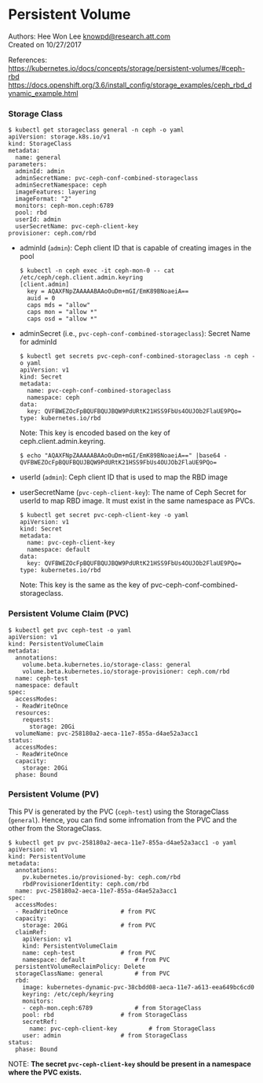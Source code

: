 # Persistent Volume  
Authors: Hee Won Lee <knowpd@research.att.com>  
Created on 10/27/2017  

References:  
<https://kubernetes.io/docs/concepts/storage/persistent-volumes/#ceph-rbd>  
<https://docs.openshift.org/3.6/install_config/storage_examples/ceph_rbd_dynamic_example.html>

### Storage Class
```
$ kubectl get storageclass general -n ceph -o yaml
apiVersion: storage.k8s.io/v1
kind: StorageClass
metadata:
  name: general
parameters:
  adminId: admin
  adminSecretName: pvc-ceph-conf-combined-storageclass
  adminSecretNamespace: ceph
  imageFeatures: layering
  imageFormat: "2"
  monitors: ceph-mon.ceph:6789
  pool: rbd
  userId: admin
  userSecretName: pvc-ceph-client-key
provisioner: ceph.com/rbd
```

- adminId (`admin`): Ceph client ID that is capable of creating images in the pool 
   ```
   $ kubectl -n ceph exec -it ceph-mon-0 -- cat /etc/ceph/ceph.client.admin.keyring
   [client.admin]
     key = AQAXFNpZAAAAABAAoOuDm+mGI/EmK89BNoaeiA==
     auid = 0
     caps mds = "allow"
     caps mon = "allow *"
     caps osd = "allow *"
   ```

- adminSecret (i.e., `pvc-ceph-conf-combined-storageclass`): Secret Name for adminId 
   ```
   $ kubectl get secrets pvc-ceph-conf-combined-storageclass -n ceph -o yaml
   apiVersion: v1
   kind: Secret
   metadata:
     name: pvc-ceph-conf-combined-storageclass
     namespace: ceph
   data:
     key: QVFBWEZOcFpBQUFBQUJBQW9PdURtK21HSS9FbUs4OUJOb2FlaUE9PQo=
   type: kubernetes.io/rbd
   ```
   Note: This key is encoded based on the key of ceph.client.admin.keyring.
   ```
   $ echo "AQAXFNpZAAAAABAAoOuDm+mGI/EmK89BNoaeiA==" |base64 -
   QVFBWEZOcFpBQUFBQUJBQW9PdURtK21HSS9FbUs4OUJOb2FlaUE9PQo=
   ```

- userId (`admin`): Ceph client ID that is used to map the RBD image 

- userSecretName (`pvc-ceph-client-key`): The name of Ceph Secret for userId to map RBD image. It must exist in the same namespace as PVCs. 
   ```
   $ kubectl get secret pvc-ceph-client-key -o yaml
   apiVersion: v1
   kind: Secret
   metadata:
     name: pvc-ceph-client-key
     namespace: default
   data:
     key: QVFBWEZOcFpBQUFBQUJBQW9PdURtK21HSS9FbUs4OUJOb2FlaUE9PQo=
   type: kubernetes.io/rbd
   ```
   Note: This key is the same as the key of pvc-ceph-conf-combined-storageclass.


### Persistent Volume Claim (PVC)

```
$ kubectl get pvc ceph-test -o yaml
apiVersion: v1
kind: PersistentVolumeClaim
metadata:
  annotations:
    volume.beta.kubernetes.io/storage-class: general
    volume.beta.kubernetes.io/storage-provisioner: ceph.com/rbd
  name: ceph-test
  namespace: default
spec:
  accessModes:
  - ReadWriteOnce
  resources:
    requests:
      storage: 20Gi
  volumeName: pvc-258180a2-aeca-11e7-855a-d4ae52a3acc1
status:
  accessModes:
  - ReadWriteOnce
  capacity:
    storage: 20Gi
  phase: Bound
```

### Persistent Volume (PV)   
This PV is generated by the PVC (`ceph-test`) using the StorageClass (`general`). Hence, you can find some infromation from the PVC and the other from the StorageClass.
```
$ kubectl get pv pvc-258180a2-aeca-11e7-855a-d4ae52a3acc1 -o yaml
apiVersion: v1
kind: PersistentVolume
metadata:
  annotations:
    pv.kubernetes.io/provisioned-by: ceph.com/rbd
    rbdProvisionerIdentity: ceph.com/rbd
  name: pvc-258180a2-aeca-11e7-855a-d4ae52a3acc1
spec:
  accessModes:
  - ReadWriteOnce				# from PVC
  capacity:
    storage: 20Gi				# from PVC
  claimRef:
    apiVersion: v1
    kind: PersistentVolumeClaim
    name: ceph-test				# from PVC
    namespace: default				# from PVC
  persistentVolumeReclaimPolicy: Delete
  storageClassName: general			# from PVC
  rbd:
    image: kubernetes-dynamic-pvc-38cbdd08-aeca-11e7-a613-eea649bc6cd0
    keyring: /etc/ceph/keyring
    monitors:
    - ceph-mon.ceph:6789			# from StorageClass
    pool: rbd					# from StorageClass
    secretRef:
      name: pvc-ceph-client-key			# from StorageClass 
    user: admin					# from StorageClass
status:
  phase: Bound
```

NOTE: **The secret `pvc-ceph-client-key` should be present in a namespace where the PVC exists.**

